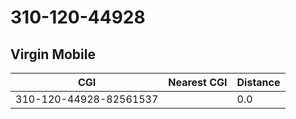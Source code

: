# 310-120-44928
## Virgin Mobile


| CGI | Nearest CGI | Distance |
|-----|-------------|----------|
| 310-120-44928-82561537 |  | 0.0 |

